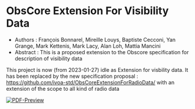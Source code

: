 # ObsCore Extension For Visibility Data



  * Authors : François Bonnarel, Mireille Louys, Baptiste Cecconi, Yan Grange,  Mark Kettenis, Mark Lacy, Alan Loh, Mattia Mancini
  * Abstract : This is a proposed extension to the Obscore specification for description of visibility data

This project is now (from 2023-01-27) idle as Extension for visbility data. It has been replaced by the new specification proposal :
https://github.com/ivoa-std/ObsCoreExtensionForRadioData/ with an extension of the scope to all kind of radio data

[![PDF-Preview](https://img.shields.io/badge/Preview-PDF-blue)](../../releases/download/auto-pdf-preview/ObsCoreExtensionForVisibilityData-draft.pdf)

